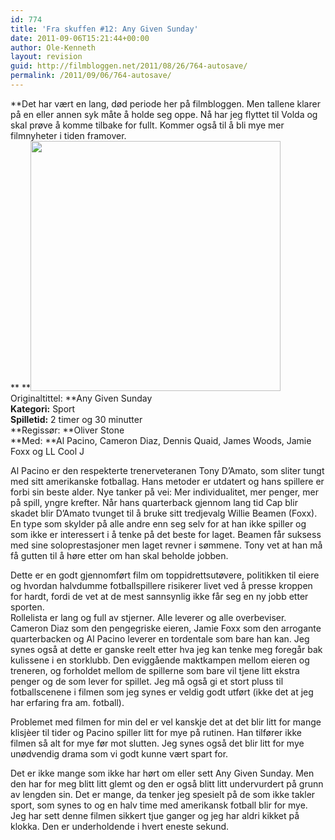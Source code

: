 ```yaml
---
id: 774
title: 'Fra skuffen #12: Any Given Sunday'
date: 2011-09-06T15:21:44+00:00
author: Ole-Kenneth
layout: revision
guid: http://filmbloggen.net/2011/08/26/764-autosave/
permalink: /2011/09/06/764-autosave/
---
```

**Det har vært en lang, død periode her på filmbloggen. Men tallene klarer på en eller annen syk måte å holde seg oppe. Nå har jeg flyttet til Volda og skal prøve å komme tilbake for fullt. Kommer også til å bli mye mer filmnyheter i tiden framover.  
** **<a href="http://filmbloggen.net/2011/08/26/fra-skuffen-12-any-given-sunday/any-given-sunday/" rel="attachment wp-att-767"><img class="alignnone size-large wp-image-767" src="http://filmbloggen.net/wp-content/uploads//2011/08/Any-Given-Sunday-620x411.jpg" alt="" width="400" height="&quot;253" /></a>  
Originaltittel: **Any Given Sunday  
**Kategori:** Sport  
**Spilletid:** 2 timer og 30 minutter  
**Regissør: **Oliver Stone  
**Med: **Al Pacino, Cameron Diaz, Dennis Quaid, James Woods, Jamie Foxx og LL Cool J

Al Pacino er den respekterte trenerveteranen Tony D&#8217;Amato, som sliter tungt med sitt amerikanske fotballag. Hans metoder er utdatert og hans spillere er forbi sin beste alder. Nye tanker på vei: Mer individualitet, mer penger, mer på spill, yngre krefter. Når hans quarterback gjennom lang tid Cap blir skadet blir D&#8217;Amato tvunget til å bruke sitt tredjevalg Willie Beamen (Foxx). En type som skylder på alle andre enn seg selv for at han ikke spiller og som ikke er interessert i å tenke på det beste for laget. Beamen får suksess med sine soloprestasjoner men laget revner i sømmene. Tony vet at han må få gutten til å høre etter om han skal beholde jobben.

Dette er en godt gjennomført film om toppidrettsutøvere, politikken til eiere og hvordan halvdumme fotballspillere risikerer livet ved å presse kroppen for hardt, fordi de vet at de mest sannsynlig ikke får seg en ny jobb etter sporten.  
Rollelista er lang og full av stjerner. Alle leverer og alle overbeviser. Cameron Diaz som den pengegriske eieren, Jamie Foxx som den arrogante quarterbacken og Al Pacino leverer en tordentale som bare han kan. Jeg synes også at dette er ganske reelt etter hva jeg kan tenke meg foregår bak kulissene i en storklubb. Den eviggående maktkampen mellom eieren og treneren, og forholdet mellom de spillerne som bare vil tjene litt ekstra penger og de som lever for spillet. Jeg må også gi et stort pluss til fotballscenene i filmen som jeg synes er veldig godt utført (ikke det at jeg har erfaring fra am. fotball).

Problemet med filmen for min del er vel kanskje det at det blir litt for mange klisjèer til tider og Pacino spiller litt for mye på rutinen. Han tilfører ikke filmen så alt for mye før mot slutten. Jeg synes også det blir litt for mye unødvendig drama som vi godt kunne vært spart for.

Det er ikke mange som ikke har hørt om eller sett Any Given Sunday. Men den har for meg blitt litt glemt og den er også blitt litt undervurdert på grunn av lengden sin. Det er mange, da tenker jeg spesielt på de som ikke takler sport, som synes to og en halv time med amerikansk fotball blir for mye. Jeg har sett denne filmen sikkert tjue ganger og jeg har aldri kikket på klokka. Den er underholdende i hvert eneste sekund.